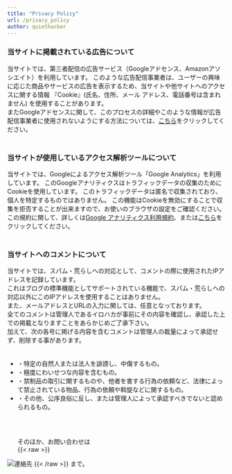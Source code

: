 ```yaml
---
title: "Privacy Policy"
url: /privacy_policy
author: quiethacker
---
```


### 当サイトに掲載されている広告について  

当サイトでは、第三者配信の広告サービス（Googleアドセンス、Amazonアソシエイト）を利用しています。
このような広告配信事業者は、ユーザーの興味に応じた商品やサービスの広告を表示するため、当サイトや他サイトへのアクセスに関する情報 『Cookie』(氏名、住所、メール アドレス、電話番号は含まれません) を使用することがあります。  
またGoogleアドセンスに関して、このプロセスの詳細やこのような情報が広告配信事業者に使用されないようにする方法については、[こちら](https://policies.google.com/technologies/ads?hl=ja)をクリックしてください。  
　　  

### 当サイトが使用しているアクセス解析ツールについて  
当サイトでは、Googleによるアクセス解析ツール「Google Analytics」を利用しています。
このGoogleアナリティクスはトラフィックデータの収集のためにCookieを使用しています。
このトラフィックデータは匿名で収集されており、個人を特定するものではありません。
この機能はCookieを無効にすることで収集を拒否することが出来ますので、お使いのブラウザの設定をご確認ください。
この規約に関して、詳しくは[Google アナリティクス利用規約](https://marketingplatform.google.com/about/analytics/terms/jp/)、または[こちら](https://policies.google.com/technologies/partner-sites?hl=ja)をクリックしてください。
　　  
　  
### 当サイトへのコメントについて  
当サイトでは、スパム・荒らしへの対応として、コメントの際に使用されたIPアドレスを記録しています。  
これはブログの標準機能としてサポートされている機能で、スパム・荒らしへの対応以外にこのIPアドレスを使用することはありません。  
また、メールアドレスとURLの入力に関しては、任意となっております。  
全てのコメントは管理人であるイロハカが事前にその内容を確認し、承認した上での掲載となりますことをあらかじめご了承下さい。  
加えて、次の各号に掲げる内容を含むコメントは管理人の裁量によって承認せず、削除する事があります。  
　　  
- ・特定の自然人または法人を誹謗し、中傷するもの。
- ・極度にわいせつな内容を含むもの。
- ・禁制品の取引に関するものや、他者を害する行為の依頼など、法律によって禁止されている物品、行為の依頼や斡旋などに関するもの。
- ・その他、公序良俗に反し、または管理人によって承認すべきでないと認められるもの。
　　  
　　  
　　  
　　  
そのほか、お問い合わせは  
{{< raw >}} 
<img src="/pages/images/contact.png" alt="連絡先">
{{< /raw >}}
まで。